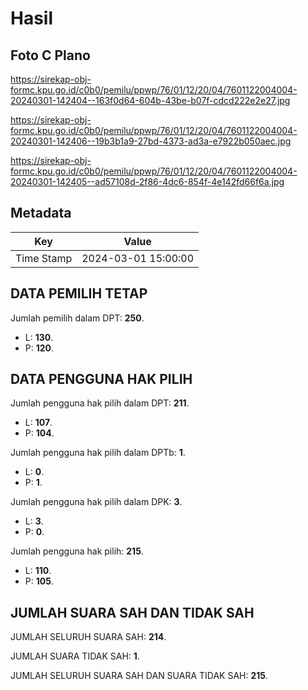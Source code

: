 # Hasil

## Foto C Plano

https://sirekap-obj-formc.kpu.go.id/c0b0/pemilu/ppwp/76/01/12/20/04/7601122004004-20240301-142404--163f0d64-604b-43be-b07f-cdcd222e2e27.jpg

https://sirekap-obj-formc.kpu.go.id/c0b0/pemilu/ppwp/76/01/12/20/04/7601122004004-20240301-142406--19b3b1a9-27bd-4373-ad3a-e7922b050aec.jpg

https://sirekap-obj-formc.kpu.go.id/c0b0/pemilu/ppwp/76/01/12/20/04/7601122004004-20240301-142405--ad57108d-2f86-4dc6-854f-4e142fd66f6a.jpg


## Metadata

| Key        | Value               |
| ---------- | ------------------- |
| Time Stamp | 2024-03-01 15:00:00 |


## DATA PEMILIH TETAP

Jumlah pemilih dalam DPT: **250**.
 * L: **130**.
 * P: **120**.

## DATA PENGGUNA HAK PILIH

Jumlah pengguna hak pilih dalam DPT: **211**.
 * L: **107**.
 * P: **104**.

Jumlah pengguna hak pilih dalam DPTb: **1**.
 * L: **0**.
 * P: **1**.

Jumlah pengguna hak pilih dalam DPK: **3**.
 * L: **3**.
 * P: **0**.

Jumlah pengguna hak pilih: **215**.
 * L: **110**.
 * P: **105**.

## JUMLAH SUARA SAH DAN TIDAK SAH

JUMLAH SELURUH SUARA SAH: **214**.

JUMLAH SUARA TIDAK SAH: **1**.

JUMLAH SELURUH SUARA SAH DAN SUARA TIDAK SAH: **215**.


